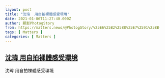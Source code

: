 ```yaml
---
layout: post
title: "沈瑋  用自拍裸體感受環境"
date: 2021-01-06T11:27:40.000Z
author: 顯影PhotogStory
from: https://matters.news/@PhotogStory/%25E6%25B2%2588%25E7%2591%258B-%25E7%2594%25A8%25E8%2587%25AA%25E6%258B%258D%25E8%25A3%25B8%25E9%25AB%2594%25E6%2584%259F%25E5%258F%2597%25E7%2592%25B0%25E5%25A2%2583-bafyreibsrew4kpfrfhx6rrp6b5rfssny7kkxowpmnleedfcynracseaada
tags: [ Matters ]
categories: [ Matters ]
---
```

<!--1609932460000-->
[沈瑋  用自拍裸體感受環境](https://matters.news/@PhotogStory/%25E6%25B2%2588%25E7%2591%258B-%25E7%2594%25A8%25E8%2587%25AA%25E6%258B%258D%25E8%25A3%25B8%25E9%25AB%2594%25E6%2584%259F%25E5%258F%2597%25E7%2592%25B0%25E5%25A2%2583-bafyreibsrew4kpfrfhx6rrp6b5rfssny7kkxowpmnleedfcynracseaada)
------

<div>
沈瑋  用自拍裸體感受環境
</div>
